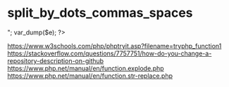 # split_by_dots_commas_spaces
<!DOCTYPE html>
<html>
<body>

<?php
function words_array($str) {
  	$arr = [];
  	$z = array(".", ",");
	$onlyspace = str_replace($z, "", $str);
    $arr = explode(" ", $onlyspace);
	return $arr;
}
$str = "Buổi sáng, ông mặt trời thức dậy.";
$e = words_array($str);
echo "<pre>";
var_dump($e);



?>

</body>

https://www.w3schools.com/php/phptryit.asp?filename=tryphp_function1
https://stackoverflow.com/questions/7757751/how-do-you-change-a-repository-description-on-github
https://www.php.net/manual/en/function.explode.php
https://www.php.net/manual/en/function.str-replace.php

